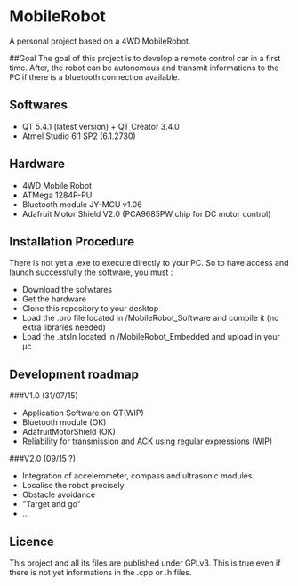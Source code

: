 # MobileRobot
A personal project based on a 4WD MobileRobot.

##Goal
The goal of this project is to develop a remote control car in a first time.
After, the robot can be autonomous and transmit informations to the PC if there is a bluetooth connection available.

## Softwares
- QT 5.4.1 (latest version) + QT Creator 3.4.0
- Atmel Studio 6.1 SP2 (6.1.2730)

## Hardware
- 4WD Mobile Robot
- ATMega 1284P-PU
- Bluetooth module JY-MCU v1.06
- Adafruit Motor Shield V2.0 (PCA9685PW chip for DC motor control)

## Installation Procedure
There is not yet a .exe to execute directly to your PC.
So to have access and launch successfully the software, you must :
* Download the sofwtares
* Get the hardware
* Clone this repository to your desktop
* Load the .pro file located in /MobileRobot_Software and compile it (no extra libraries needed)
* Load the .atsln located in /MobileRobot_Embedded and upload in your µc

## Development roadmap
###V1.0 (31/07/15)
- Application Software on QT(WIP)
- Bluetooth module (OK)
- AdafruitMotorShield (OK)
- Reliability for transmission and ACK using regular expressions (WIP) 

###V2.0 (09/15 ?)
- Integration of accelerometer, compass and ultrasonic modules.
- Localise the robot precisely
- Obstacle avoidance
- "Target and go"
- ...

## Licence
This project and all its files are published under GPLv3.
This is true even if there is not yet informations in the .cpp or .h files.
